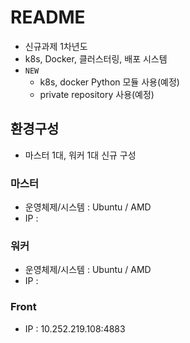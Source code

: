 # README

- 신규과제 1차년도
- k8s, Docker, 클러스터링, 배포 시스템
- `NEW` 
  - k8s, docker Python 모듈 사용(예정)
  - private repository 사용(예정)





## 환경구성

- 마스터 1대, 워커 1대 신규 구성



### 마스터

- 운영체제/시스템 : Ubuntu / AMD
- IP : 



### 워커

- 운영체제/시스템 : Ubuntu / AMD
- IP : 



### Front

- IP : 10.252.219.108:4883